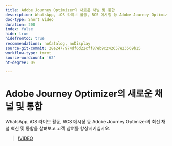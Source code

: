 ```yaml
---
title: Adobe Journey Optimizer의 새로운 채널 및 통합
description: WhatsApp, iOS 라이브 활동, RCS 메시징 등 Adobe Journey Optimizer의 최신 채널 혁신 및 통합을 살펴보고 고객 참여를 향상시키십시오.
doc-type: Short Video
duration: 208
index: false
hide: true
hidefromtoc: true
recommendations: noCatalog, noDisplay
source-git-commit: 28e2477974df6d22cff87eb9c242657e23569b15
workflow-type: tm+mt
source-wordcount: '62'
ht-degree: 0%

---
```



# Adobe Journey Optimizer의 새로운 채널 및 통합

WhatsApp, iOS 라이브 활동, RCS 메시징 등 Adobe Journey Optimizer의 최신 채널 혁신 및 통합을 살펴보고 고객 참여를 향상시키십시오.

<!-- 62_S520_3442520_207_new-channels-and-integrations-in-adobe-journey-optimizer -->
>[!VIDEO](https://video.tv.adobe.com/v/3460349/?learn=on&enablevpops=true&captions=kor)
